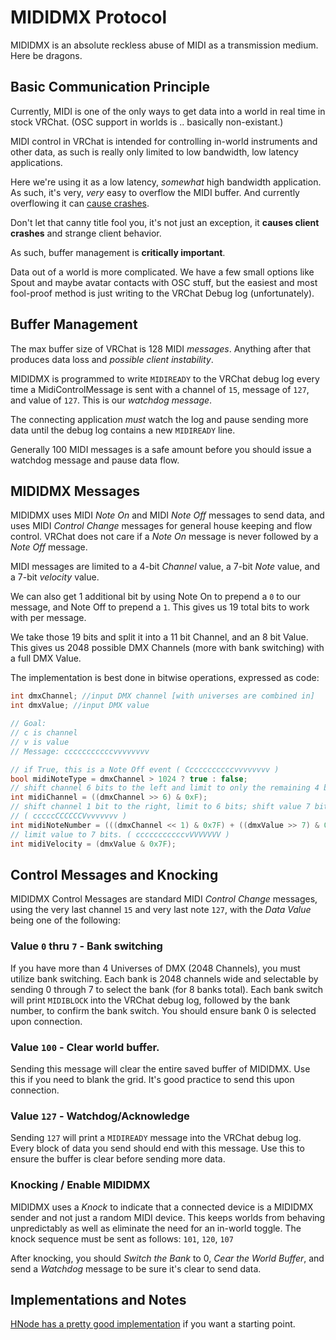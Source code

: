 # MIDIDMX Protocol

MIDIDMX is an absolute reckless abuse of MIDI as a transmission medium. Here be dragons.

## Basic Communication Principle

Currently, MIDI is one of the only ways to get data into a world in real time in stock VRChat. (OSC support in worlds is .. basically non-existant.)

MIDI control in VRChat is intended for controlling in-world instruments and other data, as such is really only limited to low bandwidth, low latency applications.

Here we're using it as a low latency, _somewhat_ high bandwidth application. As such, it's very, _very_ easy to overflow the MIDI buffer. And currently overflowing it can [cause crashes](https://feedback.vrchat.com/bug-reports/p/sdk-vrcportmidi-index-outside-of-bounds-error).

Don't let that canny title fool you, it's not just an exception, it **causes client crashes** and strange client behavior.

As such, buffer management is **critically important**.

Data out of a world is more complicated. We have a few small options like Spout and maybe avatar contacts with OSC stuff, but the easiest and most fool-proof method is just writing to the VRChat Debug log (unfortunately).

## Buffer Management

The max buffer size of VRChat is 128 MIDI _messages_. Anything after that produces data loss and _possible client instability_.

MIDIDMX is programmed to write `MIDIREADY` to the VRChat debug log every time a MidiControlMessage is sent with a channel of `15`, message of `127`, and value of `127`. This is our _watchdog message_.

The connecting application _must_ watch the log and pause sending more data until the debug log contains a new `MIDIREADY` line.

Generally 100 MIDI messages is a safe amount before you should issue a watchdog message and pause data flow.

## MIDIDMX Messages

MIDIDMX uses MIDI _Note On_ and MIDI _Note Off_ messages to send data, and uses MIDI _Control Change_ messages for general house keeping and flow control.
VRChat does not care if a _Note On_ message is never followed by a _Note Off_ message.

MIDI messages are limited to a 4-bit _Channel_ value, a 7-bit _Note_ value, and a 7-bit _velocity_ value.

We can also get 1 additional bit by using Note On to prepend a `0` to our message, and Note Off to prepend a `1`. This gives us 19 total bits to work with per message.

We take those 19 bits and split it into a 11 bit Channel, and an 8 bit Value. This gives us 2048 possible DMX Channels (more with bank switching) with a full DMX Value.

The implementation is best done in bitwise operations, expressed as code:
```C#
int dmxChannel; //input DMX channel [with universes are combined in]
int dmxValue; //input DMX value

// Goal:
// c is channel
// v is value
// Message: cccccccccccvvvvvvvv

// if True, this is a Note Off event ( Cccccccccccvvvvvvvv )
bool midiNoteType = dmxChannel > 1024 ? true : false;
// shift channel 6 bits to the left and limit to only the remaining 4 bits. ( cCCCCccccccvvvvvvvv )
int midiChannel = ((dmxChannel >> 6) & 0xF);
// shift channel 1 bit to the right, limit to 6 bits; shift value 7 bits to the left and limit to 1 bit; add both together
// ( cccccCCCCCCVvvvvvvv )
int midiNoteNumber = (((dmxChannel << 1) & 0x7F) + ((dmxValue >> 7) & 0x1));
// limit value to 7 bits. ( cccccccccccvVVVVVVV )
int midiVelocity = (dmxValue & 0x7F); 
```

## Control Messages and Knocking

MIDIDMX Control Messages are standard MIDI _Control Change_ messages, using the very last channel `15` and very last note `127`, with the _Data Value_ being one of the following:

### Value `0` thru `7` - Bank switching
If you have more than 4 Universes of DMX (2048 Channels), you must utilize bank switching. Each bank is 2048 channels wide and selectable by sending 0 through 7 to select the bank (for 8 banks total).
Each bank switch will print `MIDIBLOCK` into the VRChat debug log, followed by the bank number, to confirm the bank switch.
You should ensure bank 0 is selected upon connection.

### Value `100` - Clear world buffer.
Sending this message will clear the entire saved buffer of MIDIDMX. Use this if you need to blank the grid. It's good practice to send this upon connection.

### Value `127` - Watchdog/Acknowledge
Sending `127` will print a `MIDIREADY` message into the VRChat debug log. Every block of data you send should end with this message. Use this to ensure the buffer is clear before sending more data.

### Knocking / Enable MIDIDMX
MIDIDMX uses a _Knock_ to indicate that a connected device is a MIDIDMX sender and not just a random MIDI device. This keeps worlds from behaving unpredictably as well as eliminate the need for an in-world toggle.
The knock sequence must be sent as follows: `101`, `120`, `107`

After knocking, you should _Switch the Bank_ to 0, _Cear the World Buffer_, and send a _Watchdog_ message to be sure it's clear to send data.

## Implementations and Notes
[HNode has a pretty good implementation](https://github.com/Happyrobot33/HNode/blob/main/Assets/Plugin/Exporters/MIDIDMX.cs) if you want a starting point.


